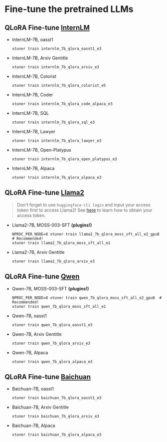 # Fine-tune the pretrained LLMs

## QLoRA Fine-tune [InternLM](https://github.com/InternLM/InternLM)

- InternLM-7B, oasst1

  ```shell
  xtuner train internlm_7b_qlora_oasst1_e3
  ```

- InternLM-7B, Arxiv Gentitle

  ```shell
  xtuner train internlm_7b_qlora_arxiv_e3
  ```

- InternLM-7B, Colorist

  ```shell
  xtuner train internlm_7b_qlora_colorist_e5
  ```

- InternLM-7B, Coder

  ```shell
  xtuner train internlm_7b_qlora_code_alpaca_e3
  ```

- InternLM-7B, SQL

  ```shell
  xtuner train internlm_7b_qlora_sql_e3
  ```

- InternLM-7B, Lawyer

  ```shell
  xtuner train internlm_7b_qlora_lawyer_e3
  ```

- InternLM-7B, Open-Platypus

  ```shell
  xtuner train internlm_7b_qlora_open_platypus_e3
  ```

- InternLM-7B, Alpaca

  ```shell
  xtuner train internlm_7b_qlora_alpaca_e3
  ```

## QLoRA Fine-tune [Llama2](https://github.com/facebookresearch/llama)

> Don't forget to use `huggingface-cli login` and input your access token first to access Llama2! See [here](https://huggingface.co/docs/hub/security-tokens#user-access-tokens) to learn how to obtain your access token.

- Llama2-7B, MOSS-003-SFT **(plugins!)**

  ```shell
  NPROC_PER_NODE=8 xtuner train llama2_7b_qlora_moss_sft_all_e2_gpu8  # Recommended!
  xtuner train llama2_7b_qlora_moss_sft_all_e1
  ```

- Llama2-7B, Arxiv Gentitle

  ```shell
  xtuner train llama2_7b_qlora_arxiv_e3
  ```

## QLoRA Fine-tune [Qwen](https://github.com/QwenLM)

- Qwen-7B, MOSS-003-SFT **(plugins!)**

  ```shell
  NPROC_PER_NODE=8 xtuner train qwen_7b_qlora_moss_sft_all_e2_gpu8  # Recommended!
  xtuner train qwen_7b_qlora_moss_sft_all_e1
  ```

- Qwen-7B, oasst1

  ```shell
  xtuner train qwen_7b_qlora_oasst1_e3
  ```

- Qwen-7B, Arxiv Gentitle

  ```shell
  xtuner train qwen_7b_qlora_arxiv_e3
  ```

- Qwen-7B, Alpaca

  ```shell
  xtuner train qwen_7b_qlora_alpaca_e3
  ```

## QLoRA Fine-tune [Baichuan](https://github.com/baichuan-inc)

- Baichuan-7B, oasst1

  ```shell
  xtuner train baichuan_7b_qlora_oasst1_e3
  ```

- Baichuan-7B, Arxiv Gentitle

  ```shell
  xtuner train baichuan_7b_qlora_arxiv_e3
  ```

- Baichuan-7B, Alpaca

  ```shell
  xtuner train baichuan_7b_qlora_alpaca_e3
  ```
